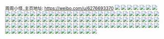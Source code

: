 周周小怪_主页地址: https://weibo.com/u/6276693370 
![](https://wx4.sinaimg.cn/mw2000/006QMmFQly1h8t28g8xxwj30u00tuage.jpg) 
![](https://wx4.sinaimg.cn/mw2000/006QMmFQly1h8t28fty1sj31sc2dskjl.jpg) 
![](https://wx4.sinaimg.cn/mw2000/006QMmFQly1h7l0ev3y6aj31401o0wki.jpg) 
![](https://wx4.sinaimg.cn/mw2000/006QMmFQly1h7l0evg84pj314014045q.jpg) 
![](https://wx4.sinaimg.cn/mw2000/006QMmFQly1h7app9ui62j31400u045e.jpg) 
![](https://wx4.sinaimg.cn/mw2000/006QMmFQly1h7aptof7jsj31400u0dic.jpg) 
![](https://wx4.sinaimg.cn/mw2000/006QMmFQgy1h78lhcaf26j30u0140nat.jpg) 
![](https://wx4.sinaimg.cn/mw2000/006QMmFQgy1h78lh8i51oj30u0130jta.jpg) 
![](https://wx4.sinaimg.cn/mw2000/006QMmFQgy1h78lijtgzij310b0l2qax.jpg) 
![](https://wx4.sinaimg.cn/mw2000/006QMmFQgy1h78coogh80j30u0140dod.jpg) 
![](https://wx4.sinaimg.cn/mw2000/006QMmFQgy1h78confz1jj30u0141goy.jpg) 
![](https://wx4.sinaimg.cn/mw2000/006QMmFQgy1h78cop7rz6j31910u0tap.jpg) 
![](https://wx4.sinaimg.cn/mw2000/006QMmFQgy1h78coq215jj31910u0wgd.jpg) 
![](https://wx4.sinaimg.cn/mw2000/006QMmFQgy1h78coqtiusj30u00yejwe.jpg) 
![](https://wx4.sinaimg.cn/mw2000/006QMmFQly1h69v2zwqyzj30u01404ba.jpg) 
![](https://wx4.sinaimg.cn/mw2000/006QMmFQly1h69v30rqgej30u0148n1v.jpg) 
![](https://wx4.sinaimg.cn/mw2000/006QMmFQly1h69v345buvj30u014010e.jpg) 
![](https://wx4.sinaimg.cn/mw2000/006QMmFQly1h69v31jyjuj30u0140jzq.jpg) 
![](https://wx4.sinaimg.cn/mw2000/006QMmFQly1h69v2ywkn6j30u00yoq5m.jpg) 
![](https://wx4.sinaimg.cn/mw2000/006QMmFQly1h66d6h6etnj30z51320z5.jpg) 
![](https://wx4.sinaimg.cn/mw2000/006QMmFQly1h3o19jdtc6j30u019vwoe.jpg) 
![](https://wx4.sinaimg.cn/mw2000/006QMmFQly1h3o19ir39jj30u00x1123.jpg) 
![](https://wx4.sinaimg.cn/mw2000/006QMmFQly1h26sm35yucj30u014045y.jpg) 
![](https://wx4.sinaimg.cn/mw2000/006QMmFQly1h1z0x80s17j30u0114jvq.jpg) 
![](https://wx4.sinaimg.cn/mw2000/006QMmFQly1h1z0x7map7j31620u0jyl.jpg) 
![](https://wx4.sinaimg.cn/mw2000/006QMmFQgy1gyi1vae05yj31400u0wk9.jpg) 
![](https://wx4.sinaimg.cn/mw2000/006QMmFQgy1gyi1vj9er0j31400u044h.jpg) 
![](https://wx4.sinaimg.cn/mw2000/006QMmFQgy1gyi1vb6kn7j311w0u0jwv.jpg) 
![](https://wx4.sinaimg.cn/mw2000/006QMmFQgy1gyi1vbwnbcj313h0u045o.jpg) 
![](https://wx4.sinaimg.cn/mw2000/006QMmFQgy1gygmytyygdj30u0147agj.jpg) 
![](https://wx4.sinaimg.cn/mw2000/006QMmFQgy1gygmyvkq4pj30u0143117.jpg) 
![](https://wx4.sinaimg.cn/mw2000/006QMmFQgy1gygmysjl5dj30u01947gc.jpg) 
![](https://wx4.sinaimg.cn/mw2000/006QMmFQgy1gygmyy9tn8j30u0194dr4.jpg) 
![](https://wx4.sinaimg.cn/mw2000/006QMmFQgy1gygne2f892j30u0194gr7.jpg) 
![](https://wx4.sinaimg.cn/mw2000/006QMmFQgy1gyftaydvl0j30u00yy77q.jpg) 
![](https://wx4.sinaimg.cn/mw2000/006QMmFQly1gwwauqcrmqj30t8159n1x.jpg) 
![](https://wx4.sinaimg.cn/mw2000/006QMmFQly1gwv4z2ed01j30u0140drm.jpg) 
![](https://wx4.sinaimg.cn/mw2000/006QMmFQly1gwv4z3of2sj30u0140492.jpg) 
![](https://wx4.sinaimg.cn/mw2000/006QMmFQly1gwv50gzw2dj30u016y7hi.jpg) 
![](https://wx4.sinaimg.cn/mw2000/006QMmFQly1gwkb2i4p6xj30u0140dtn.jpg) 
![](https://wx4.sinaimg.cn/mw2000/006QMmFQly1gw5ihs85whj31400u0108.jpg) 
![](https://wx4.sinaimg.cn/mw2000/006QMmFQly1gw5ihsjfyfj31400u07bh.jpg) 
![](https://wx4.sinaimg.cn/mw2000/006QMmFQly1gw56i9a5etj31400u0wp2.jpg) 
![](https://wx4.sinaimg.cn/mw2000/006QMmFQly1gvqbocahxcj61400u0wnw02.jpg) 
![](https://wx4.sinaimg.cn/mw2000/006QMmFQly1gvqbobkb1hj61400u010r02.jpg) 
![](https://wx4.sinaimg.cn/mw2000/006QMmFQly1gvf014as0pj60u0140k1w02.jpg) 
![](https://wx4.sinaimg.cn/mw2000/006QMmFQly1gvf01436acj60u0140thv02.jpg) 
![](https://wx4.sinaimg.cn/mw2000/006QMmFQly1guyjmnitn2j61850u0gtz02.jpg) 
![](https://wx4.sinaimg.cn/mw2000/006QMmFQly1guyjmplo91j60u0140gtr02.jpg) 
![](https://wx4.sinaimg.cn/mw2000/006QMmFQly1guyjmodd8wj612l0u0ajk02.jpg) 
![](https://wx4.sinaimg.cn/mw2000/006QMmFQly1guyjmrvy3fj60u0140qaw02.jpg) 
![](https://wx4.sinaimg.cn/mw2000/006QMmFQly1gucyn7cfs2j60u01407cs02.jpg) 
![](https://wx4.sinaimg.cn/mw2000/006QMmFQly1gucynb0uilj61400u0qc902.jpg) 
![](https://wx4.sinaimg.cn/mw2000/006QMmFQly1gucyn94rvmj61410u1n9602.jpg) 
![](https://wx4.sinaimg.cn/mw2000/006QMmFQly1gucyn80dvzj61410u1tlo02.jpg) 
![](https://wx4.sinaimg.cn/mw2000/006QMmFQly1gucyn9vmfhj61410u1tkq02.jpg) 
![](https://wx4.sinaimg.cn/mw2000/006QMmFQly1gucynbs4m5j60u0140wot02.jpg) 
![](https://wx4.sinaimg.cn/mw2000/006QMmFQly1gucyoixcspj61400u07ee02.jpg) 
![](https://wx4.sinaimg.cn/mw2000/006QMmFQly1gu18h860xhj30te1g0wyb.jpg) 
![](https://wx4.sinaimg.cn/mw2000/006QMmFQly1gu18g39tm2j30wi12utn3.jpg) 
![](https://wx4.sinaimg.cn/mw2000/006QMmFQly1gu18g4z02lj33402c04qp.jpg) 
![](https://wx4.sinaimg.cn/mw2000/006QMmFQly1gt8jdrp4bpj326w2bz7mc.jpg) 
![](https://wx4.sinaimg.cn/mw2000/006QMmFQly1gsg2xdvbudj31400u0dnj.jpg) 
![](https://wx4.sinaimg.cn/mw2000/006QMmFQly1gsg2xdgdz1j31400u0ahc.jpg) 
![](https://wx4.sinaimg.cn/mw2000/006QMmFQly1gsg2xgkziej31400u0gwi.jpg) 
![](https://wx4.sinaimg.cn/mw2000/006QMmFQly1gsg3084uhej31400u0tej.jpg) 
![](https://wx4.sinaimg.cn/mw2000/006QMmFQly1gsg2xe9ljzj30u0140aj6.jpg) 
![](https://wx4.sinaimg.cn/mw2000/006QMmFQly1gsg2xhgo22j30u0140jw7.jpg) 
![](https://wx4.sinaimg.cn/mw2000/006QMmFQly1grute09dc3j30sg0iudre.jpg) 
![](https://wx4.sinaimg.cn/mw2000/006QMmFQly1gqef2ucmvbj31sc2ds4qt.jpg) 
![](https://wx4.sinaimg.cn/mw2000/006QMmFQly1gpv448eyiqj32ry2c04qr.jpg) 
![](https://wx4.sinaimg.cn/mw2000/006QMmFQly1gpv449wau5j30u00midsc.jpg) 
![](https://wx4.sinaimg.cn/mw2000/006QMmFQly1gplt50368tj33402c0txc.jpg) 
![](https://wx4.sinaimg.cn/mw2000/006QMmFQly1gplt510fr4j30no0riwit.jpg) 
![](https://wx4.sinaimg.cn/mw2000/006QMmFQly1gplt54835lj333y1wu7t6.jpg) 
![](https://wx4.sinaimg.cn/mw2000/006QMmFQly1gplt52nsmfj31sc2dsqv5.jpg) 
![](https://wx4.sinaimg.cn/mw2000/006QMmFQly1gl64mov3t0j333y21dqv7.jpg) 
![](https://wx4.sinaimg.cn/mw2000/006QMmFQly1gl64mjg5ybj32c02wmh7t.jpg) 
![](https://wx4.sinaimg.cn/mw2000/006QMmFQly1gl64mtirbfj332b2auhdu.jpg) 
![](https://wx4.sinaimg.cn/mw2000/006QMmFQly1gnc5qz6xcaj30u00u0n0v.jpg) 
![](https://wx4.sinaimg.cn/mw2000/006QMmFQly1gl64mic472j321w288npe.jpg) 
![](https://wx4.sinaimg.cn/mw2000/006QMmFQly1gl64mn7u7sj32c02s14qt.jpg) 
![](https://wx4.sinaimg.cn/mw2000/006QMmFQly1gjz854kon7j33402c0e82.jpg) 
![](https://wx4.sinaimg.cn/mw2000/006QMmFQly1gjz83vbhgsj33402c04qr.jpg) 
![](https://wx4.sinaimg.cn/mw2000/006QMmFQly1gjz83yg75tj33402c0npd.jpg) 
![](https://wx4.sinaimg.cn/mw2000/006QMmFQly1gjz8476ndpj33402c0u0y.jpg) 
![](https://wx4.sinaimg.cn/mw2000/006QMmFQly1gjbagvgzc6j33402c0txx.jpg) 
![](https://wx4.sinaimg.cn/mw2000/006QMmFQly1gjbaft63gdj31uq1uyb29.jpg) 
![](https://wx4.sinaimg.cn/mw2000/006QMmFQly1gjbai14stfj33402c0kjn.jpg) 
![](https://wx4.sinaimg.cn/mw2000/006QMmFQly1gjbaidiqgfj33402c01kz.jpg) 
![](https://wx4.sinaimg.cn/mw2000/006QMmFQly1gja4gjq75pj31mb1xib29.jpg) 
![](https://wx4.sinaimg.cn/mw2000/006QMmFQly1gja4fqtkzgj32c0340e83.jpg) 
![](https://wx4.sinaimg.cn/mw2000/006QMmFQly1gja4gnqxdvj32c03404qq.jpg) 
![](https://wx4.sinaimg.cn/mw2000/006QMmFQly1gja4g2nonvj32c0340kjp.jpg) 
![](https://wx4.sinaimg.cn/mw2000/006QMmFQly1gja4geae7ij333u28ukjn.jpg) 
![](https://wx4.sinaimg.cn/mw2000/006QMmFQly1gja4fswsk1j30ps0w2guk.jpg) 
![](https://wx4.sinaimg.cn/mw2000/006QMmFQly1gig4ue91suj31wn1j97wh.jpg) 

